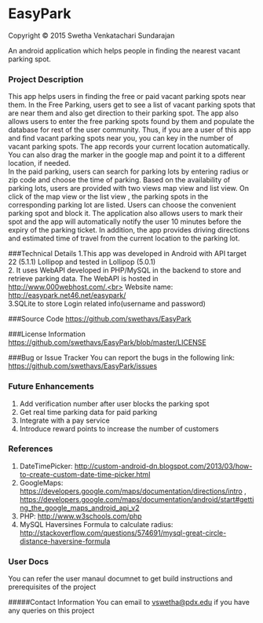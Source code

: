 # EasyPark
Copyright © 2015 Swetha Venkatachari Sundarajan

An android application which helps people in finding the nearest vacant parking spot. 

### Project Description
This app helps users in finding the free or paid vacant parking spots near them. In the Free Parking, users get to see a list of vacant parking spots that are near them and also get direction to their parking spot. The app also allows users to enter the free parking spots found by them and populate the database for rest of the user community. Thus, if you are a user of this app and find vacant parking spots near you, you can key in the number of vacant parking spots. The app records your current location automatically. You can also drag the marker in the google map and point it to a different location, if needed.<BR>
 <t/><t/>        In the paid parking, users can search for parking lots by entering radius or zip code and choose the time of parking. Based on the availability of parking lots, users are provided with two views map view and list view. On click of the map view or the list view , the parking spots in the corresponding parking lot are listed. Users can choose the convenient parking spot and block it. The application also allows users to mark their spot and the app will automatically notify the user 10 minutes before the expiry of the parking ticket. In addition, the app provides driving directions and estimated time of travel from the current location to the parking lot.

###Technical Details
1.This app was  developed in  Android with API target 22 (5.1.1) Lollipop and tested in Lollipop (5.0.1) <br>
2. It uses WebAPI developed in PHP/MySQL in the backend to store and retrieve parking data. The WebAPI is hosted in http://www.000webhost.com/.<br>
 Website name: http://easypark.net46.net/easypark/ <br>
3.SQLite to store Login related info(username and password) 

###Source Code
https://github.com/swethavs/EasyPark

###License Information
https://github.com/swethavs/EasyPark/blob/master/LICENSE

###Bug or Issue Tracker 
You can report the bugs in the following link: https://github.com/swethavs/EasyPark/issues

### Future Enhancements
1. Add verification number after user blocks the parking  spot<BR>
2. Get real time parking data for paid parking<BR>
3. Integrate with a pay service<BR>
4. Introduce reward points to  increase the number of customers

### References
1. DateTimePicker: http://custom-android-dn.blogspot.com/2013/03/how-to-create-custom-date-time-picker.html <BR>
2. GoogleMaps: https://developers.google.com/maps/documentation/directions/intro ,<BR>
 https://developers.google.com/maps/documentation/android/start#getting_the_google_maps_android_api_v2<BR>
3. PHP: http://www.w3schools.com/php<BR>
4. MySQL Haversines Formula to calculate radius:<Br> http://stackoverflow.com/questions/574691/mysql-great-circle-distance-haversine-formula


### User Docs
You can refer the user manaul documnet to get build instructions and prerequisites of the project

#####Contact Information
You can email to vswetha@pdx.edu if you have any queries on this project
